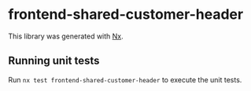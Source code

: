 # frontend-shared-customer-header

This library was generated with [Nx](https://nx.dev).

## Running unit tests

Run `nx test frontend-shared-customer-header` to execute the unit tests.

